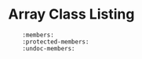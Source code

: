 # Array Class Listing

```{doxygenclass} librapid::array::ArrayContainer
    :members:
    :protected-members:
    :undoc-members:
```
